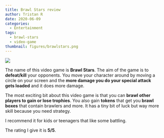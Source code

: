 ```yaml
---
title: Brawl Stars review
author: Tristan R
date: 2020-06-09
categories:
  - Entertainment
tags:
  - brawl-stars
  - video-game
thumbnail: figures/brawlstars.png
---
```


![](https://raw.githubusercontent.com/europa-ee/news/master/static/figures/brawlstars.png)

The name of this video game is **Brawl Stars**. The aim of the game is to **defeat/kill** your opponents. You move your character around by moving a circle on your screen and the **more damage you do your special attack gets loaded** and it does more damage. 

The most exciting bit about this video game is that you can **brawl other players to gain or lose trophies**. You also gain **tokens** that get you **brawl boxes** that contain brawlers and more. It has a tiny bit of luck but way more skill because you need strategy. 

I recommend it for kids or teenagers that like some battling. 

The rating I give it is **5/5**.

<br>
<br>

